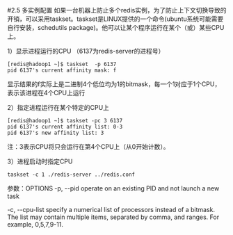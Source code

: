 #2.5	多实例配置
如果一台机器上防止多个redis实例，为了防止上下文切换导致的开销，可以采用taskset。taskset是LINUX提供的一个命令(ubuntu系统可能需要自行安装，schedutils package)。他可以让某个程序运行在某个（或）某些CPU上。

1）显示进程运行的CPU （6137为redis-server的进程号）

    [redis@hadoop1 ~]$ taskset  -p 6137
    pid 6137's current affinity mask: f 
显示结果的f实际上是二进制4个低位均为1的bitmask，每一个1对应于1个CPU，表示该进程在4个CPU上运行

2）指定进程运行在某个特定的CPU上

	[redis@hadoop1 ~]$ taskset -pc 3 6137
	pid 6137's current affinity list: 0-3
	pid 6137's new affinity list: 3 
注：3表示CPU将只会运行在第4个CPU上（从0开始计数）。

3）进程启动时指定CPU

	taskset -c 1 ./redis-server ../redis.conf

参数：OPTIONS
-p, --pid
 operate on an existing PID and not launch a new task

-c, --cpu-list
 specify a numerical list of processors instead of a bitmask. The list may contain multiple items, separated by comma, and ranges. For example, 0,5,7,9-11.
